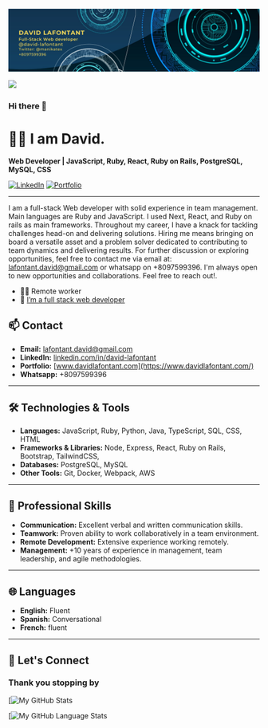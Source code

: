 
![Banner](banner.png)

![](https://komarev.com/ghpvc/?username=david-lafontant&label=PROFILE+VIEWS)
### Hi there 👋

# 👨‍💻 I am David.

**Web Developer | JavaScript, Ruby, React, Ruby on Rails, PostgreSQL, MySQL, CSS**

[![LinkedIn](https://img.shields.io/badge/LinkedIn-Profile-blue)](https://www.linkedin.com/in/david-lafontant/) [![Portfolio](https://img.shields.io/badge/Portfolio-Website-brightgreen)](https://www.davidlafontant.com/)

---

I am a full-stack Web developer with solid experience in team management.  Main languages are Ruby and JavaScript. I used Next, React, and Ruby on rails as main frameworks. Throughout my career, I have a knack for tackling challenges head-on and delivering solutions. Hiring me means bringing on board a versatile asset and a problem solver dedicated to contributing to team dynamics and delivering results. 
For further discussion or exploring opportunities, feel free to contact me via email at: lafontant.david@gmail.com or whatsapp on +8097599396. 
I'm always open to new opportunities and collaborations. Feel free to reach out!.

- 👨‍💻 Remote worker
- 🌱 [I’m a full stack web developer](https://www.credential.net/1f98d393-a0eb-4a09-8d65-fb2ca09890c3#gs.9nas83)

## 📫 Contact

- **Email:**  [lafontant.david@gmail.com](mailto:lafontant.david@gmail.com)
- **LinkedIn:** [linkedin.com/in/david-lafontant](https://www.linkedin.com/in/david-lafontant)
- **Portfolio:** [www.davidlafontant.com](https://www.davidlafontant.com/)
- **Whatsapp:** +8097599396

---

## 🛠️ Technologies & Tools

- **Languages:** JavaScript, Ruby, Python, Java, TypeScript, SQL, CSS, HTML
- **Frameworks & Libraries:** Node, Express, React, Ruby on Rails, Bootstrap, TailwindCSS, 
- **Databases:** PostgreSQL, MySQL
- **Other Tools:** Git, Docker, Webpack, AWS

---

## 🌟 Professional Skills

- **Communication:** Excellent verbal and written communication skills.
- **Teamwork:** Proven ability to work collaboratively in a team environment.
- **Remote Development:** Extensive experience working remotely.
- **Management:** +10 years of experience in management, team leadership, and agile methodologies.

---

## 🌐 Languages

- **English:** Fluent
- **Spanish:** Conversational
- **French:** fluent

---

## 🤝 Let's Connect















### Thank you stopping by

[![My GitHub Stats](https://github-readme-stats.vercel.app/api/?username=david-lafontant&count_private=false&theme=tokyonight&showicons=true)



[![My GitHub Language Stats](https://github-readme-stats.vercel.app/api/top-langs/?username=david-lafontant&langs_count=5&theme=tokyonight)
